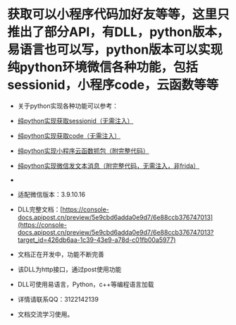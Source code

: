 # 获取可以小程序代码加好友等等，这里只推出了部分API，有DLL，python版本，易语言也可以写，python版本可以实现纯python环境微信各种功能，包括sessionid，小程序code，云函数等等
* 关于python实现各种功能可以参考：
* [纯python实现获取sessionid（无需注入）](https://blog.csdn.net/gefeixun/article/details/136895388?spm=1001.2014.3001.5502)
* [纯python实现获取code（无需注入）](https://blog.csdn.net/gefeixun/article/details/136972594?spm=1001.2014.3001.5502)
* [纯python实现小程序云函数抓包（附完整代码）](https://blog.csdn.net/gefeixun/article/details/137029885?spm=1001.2014.3001.5502)
* [纯python实现微信发文本消息（附完整代码，无需注入，非frida）](https://blog.csdn.net/gefeixun/article/details/137039169?spm=1001.2014.3001.5502)

* 
* 适配微信版本：3.9.10.16
* DLL完整文档：[https://console-docs.apipost.cn/preview/5e9cbd6adda0e9d7/6e88ccb376747013](https://console-docs.apipost.cn/preview/5e9cbd6adda0e9d7/6e88ccb376747013?target_id=426db6aa-1c39-43e9-a78d-c01fb00a5977)
* 文档正在开发中，功能不断完善
* 该DLL为http接口，通过post使用功能
* DLL可使用易语言，Python，c++等编程语言加载
* 详情请联系QQ：3122142139
* 文档交流学习使用。
